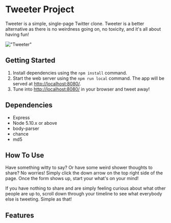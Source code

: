 # Tweeter Project

Tweeter is a simple, single-page Twitter clone. Tweeter is a better alternative as there is no weirdness going on, no toxicity, and it's all about having fun!

!["Tweeter"](https://github.com/diannegabriel/tweeter/blob/master/docs/overall.gif)

## Getting Started

1. Install dependencies using the `npm install` command.
2. Start the web server using the `npm run local` command. The app will be served at <http://localhost:8080/>.
3. Tune into <http://localhost:8080/> in your browser and tweet away!

## Dependencies

- Express
- Node 5.10.x or above
- body-parser
- chance
- md5


## How To Use

Have something witty to say? Or have some weird shower thoughts to share? No worries! Simply click the down arrow on the top right side of the page. Once the form shows up, start your what's on your mind!

If you have nothing to share and are simply feeling curious about what other people are up to, scroll down through your timeline to see what everybody else is tweeting. Simple as that!

## Features

<!-- !["Screenshot of URLs page"](https://github.com/diannegabriel/tinyapp/blob/master/docs/urls_page.png) -->

